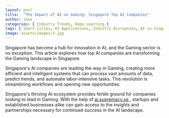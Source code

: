 ```yaml
---
layout: post
title:  "The Impact of AI on Gaming: Singapore Top AI Companies"
author: jane
categories: [ Industry Trends, Deep Learning ]
tags: [ Smart Cities, AI Applications, Industry Disruption, AI in Singapore, Singapore AI Companies ]
image: assets/images/3.jpg
---
```


Singapore has become a hub for innovation in AI, and the Gaming sector is no exception. This article explores how top AI companies are transforming the Gaming landscape in Singapore.

Singapore's AI companies are leading the way in Gaming, creating more efficient and intelligent systems that can process vast amounts of data, predict trends, and automate labor-intensive tasks. This revolution is streamlining workflows and opening new opportunities.

Singapore's thriving AI ecosystem provides fertile ground for companies looking to lead in Gaming. With the help of <a href="https://ai.supremacy.sg" target="_blank"> ai.supremacy.sg </a>, startups and established businesses alike can gain access to the insights and partnerships necessary for continued success in the AI landscape.
